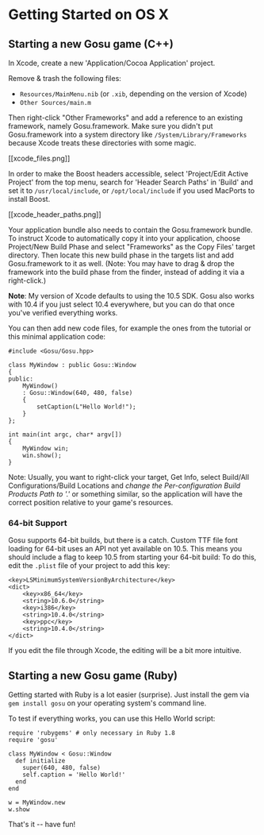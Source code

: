 # Getting Started on OS X

## Starting a new Gosu game (C++)

In Xcode, create a new 'Application/Cocoa Application' project.

Remove & trash the following files:

* `Resources/MainMenu.nib` (or `.xib`, depending on the version of Xcode)
* `Other Sources/main.m`

Then right-click "Other Frameworks" and add a reference to an existing framework, namely Gosu.framework. Make sure you didn't put Gosu.framework into a system directory like `/System/Library/Frameworks` because Xcode treats these directories with some magic.

[[xcode_files.png]]

In order to make the Boost headers accessible, select 'Project/Edit Active Project' from the top menu, search for 'Header Search Paths' in 'Build' and set it to `/usr/local/include`, or `/opt/local/include` if you used MacPorts to install Boost.

[[xcode_header_paths.png]]

Your application bundle also needs to contain the Gosu.framework bundle. To instruct Xcode to automatically copy it into your application, choose Project/New Build Phase and select "Frameworks" as the Copy Files' target directory. Then locate this new build phase in the targets list and add Gosu.framework to it as well. (Note: You may have to drag & drop the framework into the build phase from the finder, instead of adding it via a right-click.)

__Note__: My version of Xcode defaults to using the 10.5 SDK. Gosu also works with 10.4 if you just select 10.4 everywhere, but you can do that once you've verified everything works.

You can then add new code files, for example the ones from the tutorial or this minimal application code:

	#include <Gosu/Gosu.hpp>

	class MyWindow : public Gosu::Window
	{
	public:
	    MyWindow()
	    : Gosu::Window(640, 480, false)
	    {
	        setCaption(L"Hello World!");
	    }
	};

	int main(int argc, char* argv[])
	{
	    MyWindow win;
	    win.show();
	}

Note: Usually, you want to right-click your target, Get Info, select Build/All Configurations/Build Locations and _change the Per-configuration Build Products Path to '.'_ or something similar, so the application will have the correct position relative to your game's resources.

### 64-bit Support

Gosu supports 64-bit builds, but there is a catch. Custom TTF file font loading for 64-bit uses an API not yet available on 10.5. This means you should include a flag to keep 10.5 from starting your 64-bit build: To do this, edit the `.plist` file of your project to add this key:

	<key>LSMinimumSystemVersionByArchitecture</key>
	<dict>
		<key>x86_64</key>
		<string>10.6.0</string>
		<key>i386</key>
		<string>10.4.0</string>
		<key>ppc</key>
		<string>10.4.0</string>
	</dict>

If you edit the file through Xcode, the editing will be a bit more intuitive.

## Starting a new Gosu game (Ruby)

Getting started with Ruby is a lot easier (surprise). Just install the gem via `gem install gosu` on your operating system's command line.

To test if everything works, you can use this Hello World script:

	require 'rubygems' # only necessary in Ruby 1.8
	require 'gosu'

	class MyWindow < Gosu::Window
	  def initialize
	    super(640, 480, false)
	    self.caption = 'Hello World!'
	  end
	end

	w = MyWindow.new
	w.show

That's it -- have fun!

[boost]: http://www.boost.org/
[homebrew]: http://mxcl.github.com/homebrew/
